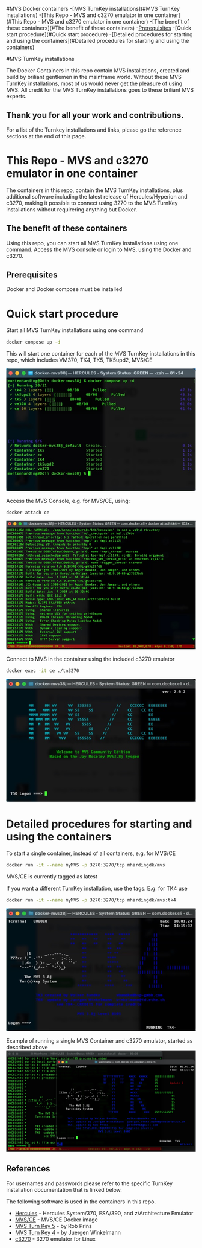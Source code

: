 #MVS Docker containers
-[MVS TurnKey installations](#MVS TurnKey installations)
-[This Repo - MVS and c3270 emulator in one container](#This Repo - MVS and c3270 emulator in one container)
 -[The benefit of these containers](#The benefit of these containers)
 -[Prerequisites](#Prerequisites)
-[Quick start procedure](#Quick start procedure)
-[Detailed procedures for starting and using the containers](#Detailed procedures for starting and using the containers)

#MVS TurnKey installations

The Docker Containers in this repo contain MVS installations, created and build by 
briliant gentlemen in the mainframe world. Without these MVS TurnKey installations, 
most of us would never get the pleasure of using MVS. 
All credit for the MVS TurnKey installations goes to these briliant MVS experts.

##	Thank you for all your work and contributions.

For a list of the Turnkey installations and links, please go the reference sections
at the end of this page.


# This Repo - MVS and c3270 emulator in one container

The containers in this repo, contain the MVS TurnKey installations, plus 
additional software including the latest release of Hercules/Hyperion and c3270,
making it possible to connect using 3270 to the MVS TurnKey installations without
requirering anything but Docker. 

## The benefit of these containers 

Using this repo, you can start all MVS TurnKey installations using one command.
Access the MVS console or login to MVS, using the Docker and c3270.

## Prerequisites

Docker and Docker compose must be installed

# Quick start procedure
Start all MVS TurnKey installations using one command

```sh
docker compose up -d
```
This will start one container for each of the MVS TurnKey installations in this
repo, which includes VM370, TK4, TK5, TK5upd2, MVS/CE

![docker compose up -d](assets/docker-compose-up.jpeg)
 
Access the MVS Console, e.g. for MVS/CE,  using:

```sh
docker attach ce
```

![hercules console](assets/hercules-console.jpeg)


Connect to MVS in the container using the included c3270 emulator

```sh
docker exec -it ce ./tn3270
```

![MVS/CE logon](assets/mvsce-logon.jpeg)

# Detailed procedures for starting and using the containers

To start a single container, instead of all containers, e.g. for  MVS/CE

```sh
docker run -it --name myMVS -p 3270:3270/tcp mhardingdk/mvs
```
MVS/CE is currently tagged as latest
 
If you want a different TurnKey installation, use the tags. E.g. for TK4 use

```sh
docker run -it --name myMVS -p 3270:3270/tcp mhardingdk/mvs:tk4
```

![TK4 logon](assets/tk4-logon.jpeg)

Example of running a single MVS Container and c3270 emulator, started as described above
![mvs-c3270](assets/mvs-c3270.jpg)

## References

For usernames and passwords please refer to the specific TurnKey installation
documentation that is linked below.

The following software is used in the containers in this repo.
- [Hercules](https://hercules-390.github.io/html/) - Hercules System/370, ESA/390, and z/Architecture Emulator
- [MVS/CE](https://hub.docker.com/r/mainframed767/mvsce) - MVS/CE Docker image
- [MVS Turn Key 5](https://www.prince-webdesign.nl/index.php/software/mvs-3-8j-turnkey-5) - by Rob Prins
- [MVS Turn Key 4](https://wotho.pebble-beach.ch/tk4-) - by Juergen Winkelmann
- [c3270](https://x3270.miraheze.org/wiki/C3270) - 3270 emulator for Linux

